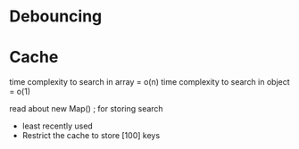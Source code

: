 # Debouncing


# Cache
time complexity to search in array = o(n)
time complexity to search in object = o(1)

read about new Map() ; for storing search

<!-- LRU cache-->
- least recently used
- Restrict the cache to store [100] keys